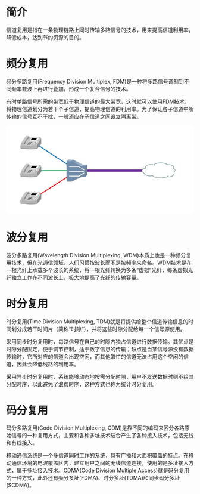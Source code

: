 # 简介
信道复用是指在一条物理链路上同时传输多路信号的技术，用来提高信道利用率，降低成本，达到节约资源的目的。

# 频分复用
频分多路复用(Frequency Division Multiplex, FDM)是一种将多路信号调制到不同频率载波上再进行叠加，形成一个复合信号的技术。

有时单路信号所需的带宽低于物理信道的最大带宽，这时就可以使用FDM技术，将物理信道划分为若干个子信道，提高物理信道的利用率。为了保证各子信道中所传输的信号互不干扰，一般还应在子信道之间设立隔离带。

<div align="center">

![频分多路复用](./Assets_信道复用技术/频分复用_频分多路复用.jpg)

</div>

# 波分复用
波分多路复用(Wavelength Division Multiplexing, WDM)本质上也是一种频分复用技术，但在光通信领域，人们习惯按波长而不是按频率来命名。WDM技术是在一根光纤上承载多个波长的系统，将一根光纤转换为多条“虚拟”光纤，每条虚拟光纤独立工作在不同波长上，极大地提高了光纤的传输容量。

# 时分复用
时分复用(Time Division Multiplexing, TDM)就是将提供给整个信道传输信息的时间划分成若干时间片（简称“时隙”），并将这些时隙分配给每一个信号源使用。

采用同步时分复用时，每路信号在自己的时隙内独占信道进行数据传输。其优点是时隙分配固定，便于调节控制，适于数字信息的传输；缺点是当某信号源没有数据传输时，它所对应的信道会出现空闲，而其他繁忙的信道无法占用这个空闲的信道，因此会降低线路的利用率。

采用异步时分复用时，系统能够动态地按需分配时隙，用户不发送数据时则不给其分配时序，以此避免了浪费时序，这种方式也称为统计时分复用。

# 码分复用
码分多路复用(Code Division Multiplexing, CDM)是靠不同的编码来区分各路原始信号的一种复用方式，主要和各种多址技术结合产生了各种接入技术，包括无线和有线接入。

移动通信系统是一个多信道同时工作的系统，具有广播和大面积覆盖的特点。在移动通信环境的电波覆盖区内，建立用户之间的无线信道连接，使用的是多址接入方式，属于多址接入技术。CDMA(Code Division Multiple Access)就是码分复用的一种方式，此外还有频分多址(FDMA)、时分多址(TDMA)和同步码分多址(SCDMA)。
